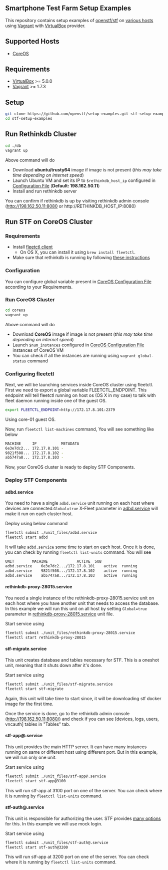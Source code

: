 ## Smartphone Test Farm Setup Examples

This repository contains setup examples of [openstf/stf](https://github.com/openstf/stf) on [various hosts](#supported-hosts) using [Vagrant](https://www.vagrantup.com/) with [VirtualBox](https://www.virtualbox.org/) provider.

## Supported Hosts
- [CoreOS](#run-stf-on-coreos-cluster)

## Requirements
- [VirtualBox](https://www.virtualbox.org/) >= 5.0.0
- [Vagrant](https://www.vagrantup.com/) >= 1.7.3

## Setup

```sh
git clone https://github.com/openstf/setup-examples.git stf-setup-examples
cd stf-setup-examples
```

## Run Rethinkdb Cluster

```sh
cd ./db
vagrant up
```
Above command will do
- Download **ubuntu/trusty64** image if image is not present (*this may take time depending on internet speed*)
- Launch Ubuntu VM and set its IP to `$rethinkdb_host_ip` configured in [Configuration File](config.rb) (**Default: 198.162.50.11**)
- Install and run rethinkdb server

You can confirm if rethinkdb is up by visiting rethinkdb admin console (http://198.162.50.11:8080 or http://RETHINKDB_HOST_IP:8080)

## Run STF on CoreOS Cluster

### Requirements
- Install [fleetctl client](https://coreos.com/fleet/docs/latest/launching-containers-fleet.html)
  - On OS X, you can install it using `brew install fleetctl`.
- Make sure that rethinkdb is running by following [these instructions](#run-rethinkdb-cluster)

### Configuration
You can configure global variable present in [CoreOS Configuration File](coreos/coreos_config.rb) according to your Requirements.

### Run CoreOS Cluster

```sh
cd coreos
vagrant up
```
Above command will do
- Download **CoreOS** image if image is not present (*this may take time depending on internet speed*)
- Launch `$num_instances` configured in [CoreOS Configuration File](coreos/coreos_config.rb) instances of CoreOS VM
- You can check if all the instances are running using `vagrant global-status` command

### Configuring fleetctl
Next, we will be launching services inside CoreOS cluster using fleetctl. First we need to export a global variable
FLEETCTL_ENDPOINT. This endpoint will tell fleetctl running on host os (OS X in my case) to talk with fleet daemon running inside one of the guest OS.

```sh
export FLEETCTL_ENDPOINT=http://172.17.8.101:2379
```
Using core-01 guest OS.

Now, run `fleetctl list-machines` command, You will see something like below

```sh
MACHINE     IP           METADATA
6e3e7dc2... 172.17.8.101 -
9821f508... 172.17.8.102 -
ab5747a8... 172.17.8.103 -
```

Now, your CoreOS cluster is ready to deploy STF Components.

### Deploy STF Components
#### adbd.service
You need to have a single `adbd.service` unit running on each host where devices are connected.`Global=true` X-Fleet parameter in [adbd.service](coreos/unit_files/adbd.service) will make it run on each cluster host.

Deploy using below command

```sh
fleetctl submit ./unit_files/adbd.service
fleetctl start adbd
```
It will take `adbd.service` some time to start on each host. Once it is done, you can check by running `fleetctl list-units` command. You will see

```sh
UNIT		MACHINE				ACTIVE	SUB
adbd.service	6e3e7dc2.../172.17.8.101	active	running
adbd.service	9821f508.../172.17.8.102	active	running
adbd.service	ab5747a8.../172.17.8.103	active	running
```

#### rethinkdb-proxy-28015.service
You need a single instance of the rethinkdb-proxy-28015.service unit on each host where you have another unit that needs to access the database. In this example we will run this unit on all host by setting `Global=true` parameter in [rethinkdb-proxy-28015.service](coreos/unit_files/rethinkdb-proxy-28015.service) unit file.

Start service using

```sh
fleetctl submit ./unit_files/rethinkdb-proxy-28015.service
fleetctl start rethinkdb-proxy-28015
```

#### stf-migrate.service
This unit creates database and tables necessary for STF. This is a oneshot unit, meaning that it shuts down after it's done.

Start service using

```sh
fleetctl submit ./unit_files/stf-migrate.service
fleetctl start stf-migrate
```
Again, this unit will take time to start since, it will be downloading stf docker image for the first time.

Once the service is done, go to the rethinkdb admin console (http://198.162.50.11:8080/) and check if you can see [devices, logs, users, vncauth] tables in "Tables" tab.

#### stf-app@.service
This unit provides the main HTTP server. It can have many instances running on same or different host using different port. But in this example, we will run only one unit.

Start service using

```sh
fleetctl submit ./unit_files/stf-app@.service
fleetctl start stf-app@3100
```
This will run stf-app at 3100 port on one of the server. You can check where it is running by `fleetctl list-units` command.

#### stf-auth@.service
This unit is responsible for authorizing the user. STF provides [many options](https://github.com/openstf/stf/blob/master/doc/DEPLOYMENT.md#stf-authservice) for this. In this example we will use mock login.

Start service using

```sh
fleetctl submit ./unit_files/stf-auth@.service
fleetctl start stf-auth@3200
```
This will run stf-app at 3200 port on one of the server. You can check where it is running by `fleetctl list-units` command.

